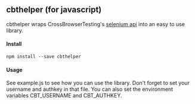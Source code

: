 ## cbthelper (for javascript)
cbthelper wraps CrossBrowserTesting's [selenium api](https://crossbrowsertesting.com/apidocs/v3/selenium.html) into an easy to use library.

#### Install
```
npm install --save cbthelper
```

#### Usage
See example.js to see how you can use the library. Don't forget to set your username and authkey in that file. You can also set the environment variables CBT\_USERNAME and CBT\_AUTHKEY.

